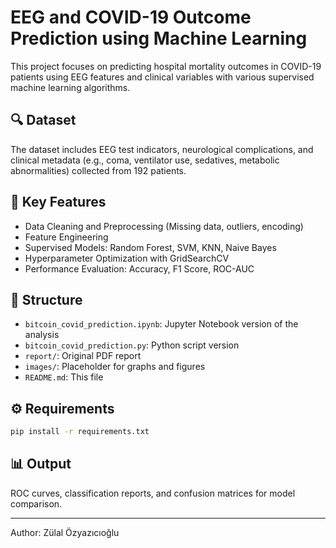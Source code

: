 # EEG and COVID-19 Outcome Prediction using Machine Learning

This project focuses on predicting hospital mortality outcomes in COVID-19 patients using EEG features and clinical variables with various supervised machine learning algorithms.

## 🔍 Dataset
The dataset includes EEG test indicators, neurological complications, and clinical metadata (e.g., coma, ventilator use, sedatives, metabolic abnormalities) collected from 192 patients.

## 📌 Key Features
- Data Cleaning and Preprocessing (Missing data, outliers, encoding)
- Feature Engineering
- Supervised Models: Random Forest, SVM, KNN, Naive Bayes
- Hyperparameter Optimization with GridSearchCV
- Performance Evaluation: Accuracy, F1 Score, ROC-AUC

## 📁 Structure
- `bitcoin_covid_prediction.ipynb`: Jupyter Notebook version of the analysis
- `bitcoin_covid_prediction.py`: Python script version
- `report/`: Original PDF report
- `images/`: Placeholder for graphs and figures
- `README.md`: This file

## ⚙️ Requirements
```bash
pip install -r requirements.txt
```

## 📊 Output
ROC curves, classification reports, and confusion matrices for model comparison.

---

Author: Zülal Özyazıcıoğlu
